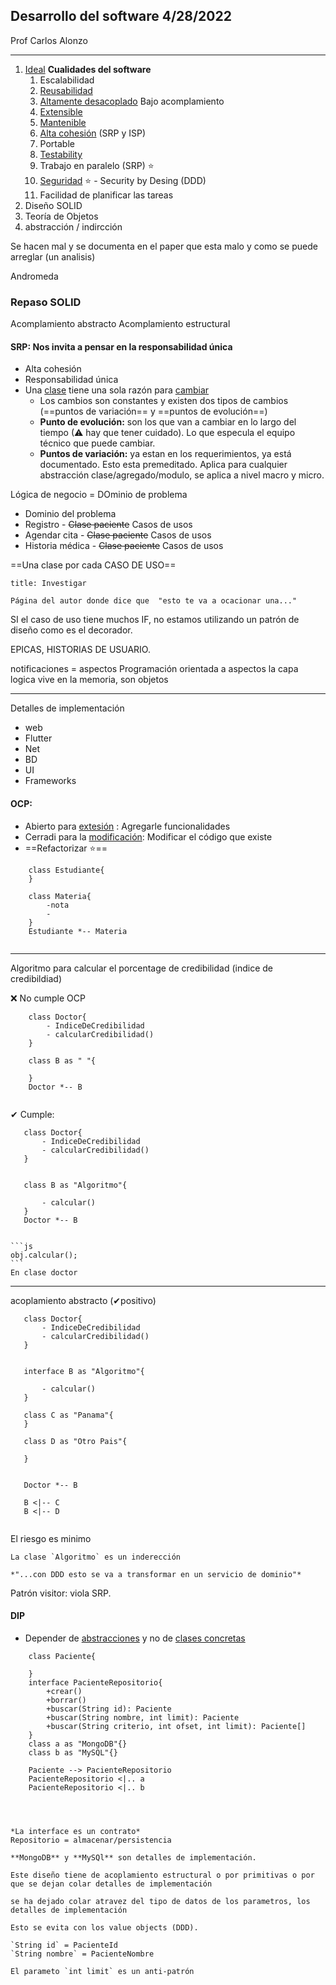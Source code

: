 ## Desarrollo del software 4/28/2022
Prof Carlos Alonzo

---

1.  <ins>Ideal</ins> **Cualidades del software**
	1.  Escalabilidad
	2.  <ins>Reusabilidad</ins>
	3.  <ins>Altamente desacoplado</ins> Bajo acomplamiento
	4.  <ins>Extensible</ins>
	5. <ins> Mantenible</ins>
	6.  <ins>Alta cohesión</ins> (SRP y ISP)
	7.   Portable
	8.  <ins>Testability</ins>
	9.  Trabajo en paralelo (SRP) ⭐
	10. <ins>Seguridad</ins> ⭐ - Security by Desing (DDD)
	11. Facilidad de planificar las tareas
2. Diseño  SOLID
3. Teoría de Objetos
4. abstracción / indircción

Se hacen mal y se documenta en el paper que esta malo y como se puede arreglar (un analisis)


Andromeda

### Repaso SOLID

Acomplamiento abstracto
Acomplamiento estructural

#### SRP: Nos invita a pensar en la responsabilidad única
- Alta cohesión
- Responsabilidad única
- Una <ins>clase</ins> tiene una sola razón para <ins>cambiar</ins>
	- Los cambios son constantes y existen dos tipos de cambios (==puntos de variación== y ==puntos de evolución==)
	- **Punto de evolución:** son los que van a cambiar en lo largo del tiempo (⚠ hay que tener cuidado). Lo que especula el equipo técnico que puede cambiar.
	-  **Puntos de variación:** ya estan en los requerimientos, ya está documentado. Esto esta premeditado. 
Aplica para cualquier abstracción clase/agregado/modulo, se aplica a nivel macro y micro. 

Lógica de negocio = DOminio de problema
- Dominio del problema
- Registro - <del>Clase paciente</del> Casos de usos
- Agendar cita - <del>Clase paciente</del> Casos de usos
- Historia médica - <del>Clase paciente</del> Casos de usos

==Una clase por cada CASO DE USO==

````ad-note
title: Investigar

Página del autor donde dice que  "esto te va a ocacionar una..." 
```` 

SI el caso de uso tiene muchos IF, no estamos utilizando un patrón de diseño como es el decorador.

EPICAS, HISTORIAS DE USUARIO.

notificaciones = aspectos
Programación orientada a aspectos
la capa logica vive en la memoria, son objetos

---

Detalles de implementación
-	web
-	Flutter
-	Net
-	BD
- UI
- Frameworks

#### OCP: 
- Abierto para <ins>extesión</ins> : Agregarle funcionalidades
- Cerradi para la <ins>modificación</ins>: Modificar el código que existe
- ==Refactorizar ⭐==

```plantuml
	class Estudiante{
	}

	class Materia{
		-nota
		-
	}
	Estudiante *-- Materia
	
```
---
Algoritmo para calcular el porcentage de credibilidad (indice de credibildiad)

❌ No cumple OCP
```plantuml
	class Doctor{
		- IndiceDeCredibilidad
		- calcularCredibilidad()
	}

	class B as " "{
		
	}
	Doctor *-- B
	
```
 
 ✔ Cumple: 
 
 ```plantuml
	class Doctor{
		- IndiceDeCredibilidad
		- calcularCredibilidad()
	}
	

	class B as "Algoritmo"{
		
		- calcular()
	}
	Doctor *-- B
	
```

 ````ad-note
 ```js
obj.calcular();
 ```
 En clase doctor
 ```` 
---
acoplamiento abstracto (✔positivo)
 ```plantuml
	class Doctor{
		- IndiceDeCredibilidad
		- calcularCredibilidad()
	}
	

	interface B as "Algoritmo"{
		
		- calcular()
	}
	
	class C as "Panama"{
	}
	
	class D as "Otro Pais"{
	
	}
	
	
	Doctor *-- B
	
	B <|-- C
	B <|-- D
	
```

El riesgo es minimo
````ad-note
La clase `Algoritmo` es un inderección

*"...con DDD esto se va a transformar en un servicio de dominio"*
````
Patrón visitor: viola SRP.

#### DIP
- Depender de <ins>abstracciones</ins> y no de <ins>clases concretas</ins>

```plantuml
	class Paciente{
		
	}
	interface PacienteRepositorio{
		+crear()
		+borrar()
		+buscar(String id): Paciente
		+buscar(String nombre, int limit): Paciente
		+buscar(String criterio, int ofset, int limit): Paciente[]
	}
	class a as "MongoDB"{}
	class b as "MySQL"{}
	
	Paciente --> PacienteRepositorio
	PacienteRepositorio <|.. a
	PacienteRepositorio <|.. b
	
	
```



````ad-note

*La interface es un contrato*
Repositorio = almacenar/persistencia

**MongoDB** y **MySQl** son detalles de implementación.

Este diseño tiene de acoplamiento estructural o por primitivas o por que se dejan colar detalles de implementación

se ha dejado colar atravez del tipo de datos de los parametros, los detalles de implementación

Esto se evita con los value objects (DDD).

`String id` = PacienteId
`String nombre` = PacienteNombre

El parameto `int limit` es un anti-patrón

````
